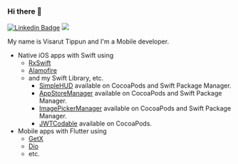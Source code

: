 ### Hi there 👋

[![Linkedin Badge](https://img.shields.io/badge/-LinkedIn-blue?style=flat-square&logo=Linkedin&logoColor=white)](https://www.linkedin.com/in/visarut-tippun/)  ![](https://visitor-badge.glitch.me/badge?page_id=knottx/knottx)

My name is Visarut Tippun and I'm a Mobile developer.
- Native iOS apps with Swift using
  - [RxSwift](https://github.com/ReactiveX/RxSwift)
  - [Alamofire](https://github.com/Alamofire/Alamofire)
  - and my Swift Library, etc.
    - [SimpleHUD](https://github.com/knottx/SimpleHUD) available on CocoaPods and Swift Package Manager.
    - [AppStoreManager](https://github.com/knottx/AppStoreManager) available on CocoaPods and Swift Package Manager.
    - [ImagePickerManager](https://github.com/knottx/ImagePickerManager) available on CocoaPods and Swift Package Manager.
    - [JWTCodable](https://github.com/knottx/JWTCodable) available on CocoaPods.
- Mobile apps with Flutter using 
  - [GetX](https://github.com/jonataslaw/getx)
  - [Dio](https://github.com/flutterchina/dio)
  - etc.
